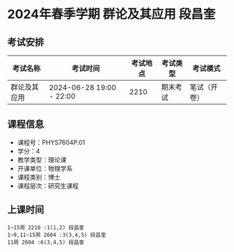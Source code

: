 # 2024年春季学期 群论及其应用 段昌奎




## 考试安排

| 考试名称 | 考试时间 | 考试地点 | 考试类型 | 考试模式 |
| -------- | -------- | -------- | -------- | -------- |
| 群论及其应用 | 2024-06-28 19:00 - 22:00 | 2210 | 期末考试 | 笔试（开卷） |





## 课程信息

- 课程号：PHYS7604P.01
- 学分：4
- 教学类型：理论课
- 开课单位：物理学系
- 课程类别：博士
- 课程层次：研究生课程

## 上课时间

```
1~15周 2210 :1(1,2) 段昌奎
1~9,11~15周 2604 :3(3,4,5) 段昌奎
11周 2604 :6(3,4,5) 段昌奎
```

